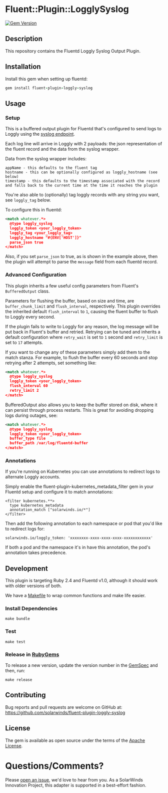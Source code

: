 # Fluent::Plugin::LogglySyslog

[![Gem Version](https://badge.fury.io/rb/fluent-plugin-loggly-syslog.svg)](https://badge.fury.io/rb/fluent-plugin-loggly-syslog)

## Description

This repository contains the Fluentd Loggly Syslog Output Plugin.

## Installation

Install this gem when setting up fluentd:
```ruby
gem install fluent-plugin-loggly-syslog
```

## Usage

### Setup

This is a buffered output plugin for Fluentd that's configured to send logs to Loggly using the [syslog endpoint](https://www.loggly.com/docs/streaming-syslog-without-using-files/).

Each log line will arrive in Loggly with 2 payloads: the json representation of the fluent record and the data from the syslog wrapper.

Data from the syslog wrapper includes:
```
appName - this defaults to the fluent tag
hostname - this can be optionally configured as loggly_hostname (see below)
timestamp - this defaults to the timestamp associated with the record and falls back to the current time at the time it reaches the plugin
```

You're also able to (optionally) tag loggly records with any string you want, see `loggly_tag` below. 

To configure this in fluentd:
```xml
<match whatever.*>
  @type loggly_syslog
  loggly_token <your_loggly_token>
  loggly_tag <your_loggly_tag>
  loggly_hostname "#{ENV['HOST']}"
  parse_json true
</match>
```

Also, if you set `parse_json` to true, as is shown in the example above, then the plugin will attempt to parse the `message` field from each fluentd record.

### Advanced Configuration
This plugin inherits a few useful config parameters from Fluent's `BufferedOutput` class.

Parameters for flushing the buffer, based on size and time, are `buffer_chunk_limit` and `flush_interval`, respectively. This plugin overrides the inherited default `flush_interval` to `1`, causing the fluent buffer to flush to Loggly every second. 

If the plugin fails to write to Loggly for any reason, the log message will be put back in Fluent's buffer and retried. Retrying can be tuned and inherits a default configuration where `retry_wait` is set to `1` second and `retry_limit` is set to `17` attempts.

If you want to change any of these parameters simply add them to the match stanza. For example, to flush the buffer every 60 seconds and stop retrying after 2 attempts, set something like:
```xml
<match whatever.*>
  @type loggly_syslog
  loggly_token <your_loggly_token>
  flush_interval 60
  retry_limit 2
</match>
```

BufferedOutput also allows you to keep the buffer stored on disk, where it can persist through process restarts. This is great for avoiding dropping logs during outages, see:

```xml
<match whatever.*>
  @type loggly_syslog
  loggly_token <your_loggly_token>
  buffer_type file
  buffer_path /var/log/fluentd-buffer
</match>
```

### Annotations

If you're running on Kubernetes you can use annotations to redirect logs to alternate Loggly accounts.

Simply enable the fluent-plugin-kubernetes_metadata_filter gem in your Fluentd setup and configure it to match annotations:

```
<filter kubernetes.**>
  type kubernetes_metadata
  annotation_match ["solarwinds.io/*"]
</filter>
```

Then add the following annotation to each namespace or pod that you'd like to redirect logs for:

```
solarwinds.io/loggly_token: 'xxxxxxxx-xxxx-xxxx-xxxx-xxxxxxxxxxxx'
```

If both a pod and the namespace it's in have this annotation, the pod's annotation takes precedence.

## Development

This plugin is targeting Ruby 2.4 and Fluentd v1.0, although it should work with older versions of both.

We have a [Makefile](Makefile) to wrap common functions and make life easier.

### Install Dependencies
`make bundle`

### Test
`make test`

### Release in [RubyGems](https://rubygems.org/gems/fluent-plugin-loggly-syslog)
To release a new version, update the version number in the [GemSpec](fluent-plugin-loggly-syslog.gemspec) and then, run:

`make release`

## Contributing

Bug reports and pull requests are welcome on GitHub at: https://github.com/solarwinds/fluent-plugin-loggly-syslog

## License

The gem is available as open source under the terms of the [Apache License](LICENSE).

# Questions/Comments?

Please [open an issue](https://github.com/solarwinds/fluent-plugin-loggly-syslog/issues/new), we'd love to hear from you. As a SolarWinds Innovation Project, this adapter is supported in a best-effort fashion.
